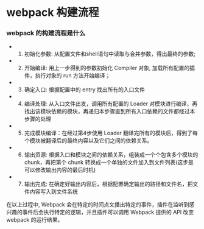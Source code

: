 
# webpack 构建流程

### webpack 的构建流程是什么

- 1. 初始化参数: 从配置文件和shell语句中读取与合并参数，得出最终的参数;
- 2. 开始编译: 用上一步得到的参数初始化 Compiler 对象, 加载所有配置的插件，执行对象的 run 方法开始编译；
- 3. 确定入口: 根据配置中的 entry 找出所有的入口文件
- 4. 编译处理: 从入口文件出发，调用所有配置的 Loader 对模块进行编译，再找出该模块依赖的模块，再递归本步骤直到所有入口依赖的文件都经过本步骤的处理
- 5. 完成模块编译：在经过第4步使用 Loader 翻译完所有的模块后，得到了每个模块被翻译后的最终内容以及它们之间的依赖关系。
- 6. 输出资源: 根据入口和模块之间的依赖关系，组装成一个个包含多个模块的 chunk，再把第个 chunk 转换成一个单独的文件加入到文件列表(这步是可以修改输出内容的最后时机)
- 7. 输出完成: 在确定好输出内容后，根据配置确定输出的路径和文件名，把文件内容写入到文件系统

在以上过程中, Webpack 会在特定的时间点文播出特定的事件，插件在监听到感兴趣的事件后会执行特定的逻辑，并且插件可以调用 Webpack 提供的 API 改变 webpack 的运行结果。
